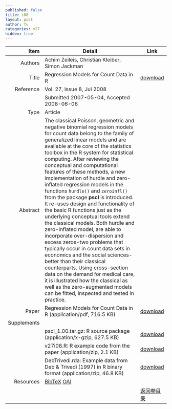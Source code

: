 ```yaml
---
published: false
title: i08
layout: post
author: Yu
categories: v27
hidden: true
---
```


| Item | Detail | Link |
|---:|---|---|
| Authors | Achim Zeileis, Christian Kleiber, Simon Jackman| |
| Title |Regression Models for Count Data in R | [download](http://www.jstatsoft.org/v27/i08/paper) |
| Reference |Vol. 27, Issue 8, Jul 2008 | |
| | Submitted 2007-05-04, Accepted 2008-06-06| | 
| Type | Article| |
| Abstract | The classical Poisson, geometric and negative binomial regression models for count data belong to the family of generalized linear models and are available at the core of the statistics toolbox in the R system for statistical computing. After reviewing the conceptual and computational features of these methods, a new implementation of hurdle and zero-inflated regression models in the functions <code>hurdle()</code> and <code>zeroinfl()</code> from the package <b>pscl</b> is introduced. It re-uses design and functionality of the basic R functions just as the underlying conceptual tools extend the classical models. Both hurdle and zero-inflated model, are able to incorporate over-dispersion and excess zeros-two problems that typically occur in count data sets in economics and the social sciences-better than their classical counterparts. Using cross-section data on the demand for medical care, it is illustrated how the classical as well as the zero-augmented models can be fitted, inspected and tested in practice.| |
| Paper | Regression Models for Count Data in R  (application/pdf, 716.5 KB)| [download](http://www.jstatsoft.org/v27/i08/paper) |
| Supplements | | |
| |pscl_1.00.tar.gz: R source package  (application/x-gzip, 627.5 KB)|  [download](http://www.jstatsoft.org/v27/i08/supp/1) |
| |v27i08.R: R example code from the paper  (application/zip, 2.1 KB)|  [download](http://www.jstatsoft.org/v27/i08/supp/2) |
| |DebTrivedi.rda: Example data from Deb & Trivedi (1997) in R binary format  (application/zip, 46.8 KB)|  [download](http://www.jstatsoft.org/v27/i08/supp/3) |
| Resources | [BibTeX](http://www.jstatsoft.org/v27/i08/bibtex) [OAI](http://www.jstatsoft.org/oai?verb=GetRecord&identifier=oai.jstatsoft/v27/i08&prefix=oai_dc)| |
| |  | [返回卷目录]({{site.baseurl}}/volume/v27.html) |